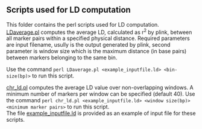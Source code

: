 ## Scripts used for LD computation

This folder contains the perl scripts used for LD computation. <br />
[LDaverage.pl](https://github.com/SwallowGenomics/BarnSwallow/blob/main/Analyses/LD-scripts/LDaverage.pl) computes the average LD, calculated as r<sup>2</sup> by plink, between all marker pairs within a specified physical distance.
Required parameters are input filename, usully is the output generated by plink, second parameter is window size which is the maximum distance (in base pairs) between markers belonging to the same bin.

Use the command `perl LDaverage.pl <example_inputfile.ld> <bin-size(bp)>` to run this script. <br />

[chr_ld.pl](https://github.com/SwallowGenomics/BarnSwallow/blob/main/Analyses/LD-scripts/chr_ld.pl) computes the average LD value over non-overlapping windows. A minimum number of markers per window can be specified (default 40). Use the command `perl chr_ld.pl <example_inputfile.ld> <window size(bp)> <minimum marker pairs>` to run this script. <br />
The file [example_inputfile.ld](https://github.com/SwallowGenomics/BarnSwallow/blob/main/Analyses/LD-scripts/example_inputfile.ld) is provided as an example of input file for these scripts.